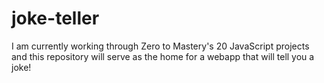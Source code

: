 # joke-teller
I am currently working through Zero to Mastery's 20 JavaScript projects and this repository will serve as the home for a webapp that will tell you a joke!
